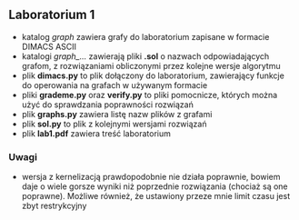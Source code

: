 ## Laboratorium 1

- katalog _graph_ zawiera grafy do laboratorium zapisane w formacie DIMACS ASCII
- katalogi *graph_...* zawierają pliki **.sol** o nazwach odpowiadających grafom, z rozwiązaniami obliczonymi przez kolejne wersje algorytmu
- plik **dimacs.py** to plik dołączony do laboratorium, zawierający funkcje do operowania na grafach w używanym formacie
- pliki **grademe.py** oraz **verify.py** to pliki pomocnicze, których można użyć do sprawdzania poprawności rozwiązań
- plik **graphs.py** zawiera listę nazw plików z grafami
- plik **sol.py** to plik z kolejnymi wersjami rozwiązań
- plik **lab1.pdf** zawiera treść laboratorium

### Uwagi
- wersja z kernelizacją prawdopodobnie nie działa poprawnie, bowiem daje o wiele gorsze wyniki niż poprzednie rozwiązania (chociaż są one poprawne).
Możliwe również, że ustawiony przeze mnie limit czasu jest zbyt restrykcyjny
